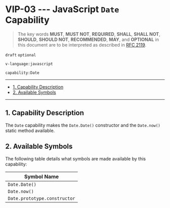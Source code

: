 <!-- markdownlint-disable MD043 -->

# VIP-03 --- JavaScript `Date` Capability

> The key words **MUST**, **MUST NOT**, **REQUIRED**, **SHALL**, **SHALL NOT**, **SHOULD**, **SHOULD NOT**, **RECOMMENDED**,  **MAY**, and **OPTIONAL** in this document are to be interpreted as described in [RFC 2119](https://www.rfc-editor.org/rfc/rfc2119.txt).

`draft` `optional`

`v-language:javascript`

`capability:Date`

---

- [1. Capability Description](#1-capability-description)
- [2. Available Symbols](#2-available-symbols)

---

## 1. Capability Description

The `Date` capability makes the `Date.Date()` constructor and the `Date.now()` static method available.

## 2. Available Symbols

The following table details what symbols are made available by this capability:

| Symbol Name                  |
| ---------------------------- |
| `Date.Date()`                |
| `Date.now()`                 |
| `Date.prototype.constructor` |
